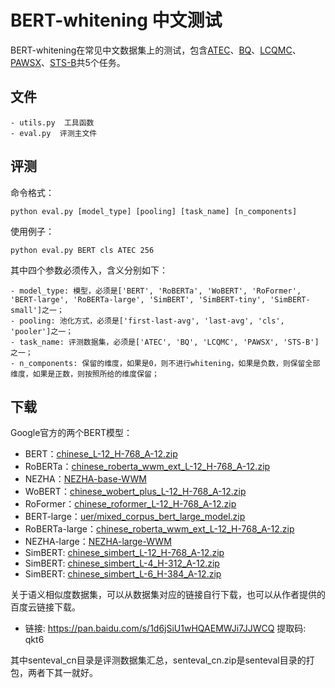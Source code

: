 # BERT-whitening 中文测试

BERT-whitening在常见中文数据集上的测试，包含[ATEC](https://github.com/IceFlameWorm/NLP_Datasets/tree/master/ATEC)、[BQ](http://icrc.hitsz.edu.cn/info/1037/1162.htm)、[LCQMC](http://icrc.hitsz.edu.cn/Article/show/171.html)、[PAWSX](https://arxiv.org/abs/1908.11828)、[STS-B](https://github.com/pluto-junzeng/CNSD)共5个任务。

## 文件

```
- utils.py  工具函数
- eval.py  评测主文件
```

## 评测

命令格式：
```
python eval.py [model_type] [pooling] [task_name] [n_components]
```

使用例子：
```
python eval.py BERT cls ATEC 256
```

其中四个参数必须传入，含义分别如下：
```
- model_type: 模型，必须是['BERT', 'RoBERTa', 'WoBERT', 'RoFormer', 'BERT-large', 'RoBERTa-large', 'SimBERT', 'SimBERT-tiny', 'SimBERT-small']之一；
- pooling: 池化方式，必须是['first-last-avg', 'last-avg', 'cls', 'pooler']之一；
- task_name: 评测数据集，必须是['ATEC', 'BQ', 'LCQMC', 'PAWSX', 'STS-B']之一；
- n_components: 保留的维度，如果是0，则不进行whitening，如果是负数，则保留全部维度，如果是正数，则按照所给的维度保留；
```

## 下载

Google官方的两个BERT模型：
- BERT：[chinese_L-12_H-768_A-12.zip](https://storage.googleapis.com/bert_models/2018_11_03/chinese_L-12_H-768_A-12.zip)
- RoBERTa：[chinese_roberta_wwm_ext_L-12_H-768_A-12.zip](https://github.com/ymcui/Chinese-BERT-wwm)
- NEZHA：[NEZHA-base-WWM](https://github.com/huawei-noah/Pretrained-Language-Model/tree/master/NEZHA-TensorFlow)
- WoBERT：[chinese_wobert_plus_L-12_H-768_A-12.zip](https://github.com/ZhuiyiTechnology/WoBERT)
- RoFormer：[chinese_roformer_L-12_H-768_A-12.zip](https://github.com/ZhuiyiTechnology/roformer)
- BERT-large：[uer/mixed_corpus_bert_large_model.zip](https://github.com/dbiir/UER-py)
- RoBERTa-large：[chinese_roberta_wwm_ext_L-12_H-768_A-12.zip](https://github.com/ymcui/Chinese-BERT-wwm)
- NEZHA-large：[NEZHA-large-WWM](https://github.com/huawei-noah/Pretrained-Language-Model/tree/master/NEZHA-TensorFlow)
- SimBERT: [chinese_simbert_L-12_H-768_A-12.zip](https://github.com/ZhuiyiTechnology/simbert)
- SimBERT: [chinese_simbert_L-4_H-312_A-12.zip](https://github.com/ZhuiyiTechnology/simbert)
- SimBERT: [chinese_simbert_L-6_H-384_A-12.zip](https://github.com/ZhuiyiTechnology/simbert)

关于语义相似度数据集，可以从数据集对应的链接自行下载，也可以从作者提供的百度云链接下载。
- 链接: https://pan.baidu.com/s/1d6jSiU1wHQAEMWJi7JJWCQ 提取码: qkt6

其中senteval_cn目录是评测数据集汇总，senteval_cn.zip是senteval目录的打包，两者下其一就好。
